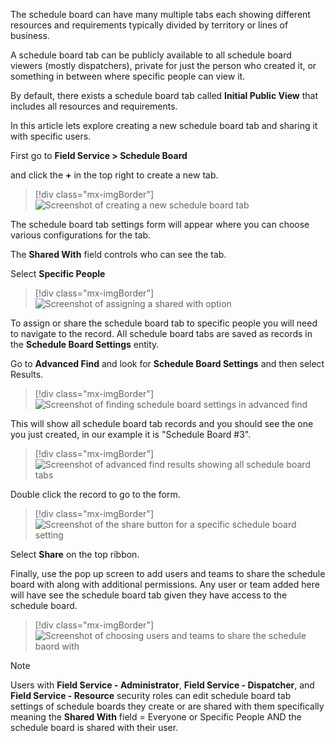 The schedule board can have many multiple tabs each showing different resources and requirements typically divided by territory or lines of business.

A schedule board tab can be publicly available to all schedule board viewers (mostly dispatchers), private for just the person who created it, or something in between where specific people can view it.

By default, there exists a schedule board tab called **Initial Public View** that includes all resources and requirements. 

In this article lets explore creating a new schedule board tab and sharing it with specific users.

First go to **Field Service > Schedule Board**


and click the **+** in the top right to create a new tab.

> [!div class="mx-imgBorder"]
> ![Screenshot of creating a new schedule board tab](./media/schedule-board-create-tab.png)


The schedule board tab settings form will appear where you can choose various configurations for the tab. 

The **Shared With** field controls who can see the tab. 

Select **Specific People**


> [!div class="mx-imgBorder"]
> ![Screenshot of assigning a shared with option](./media/schedule-board-shared-with.png)

To assign or share the schedule board tab to specific people you will need to navigate to the record. All schedule board tabs are saved as records in the **Schedule Board Settings** entity.

Go to **Advanced Find** and look for **Schedule Board Settings** and then select Results.

> [!div class="mx-imgBorder"]
> ![Screenshot of finding schedule board settings in advanced find](./media/schedule-board-settings-advanced-find.png)


This will show all schedule board tab records and you should see the one you just created, in our example it is "Schedule Board #3".


> [!div class="mx-imgBorder"]
> ![Screenshot of advanced find results showing all schedule board tabs](./media/schedule-board-settings-advanced-find-results.png)


Double click the record to go to the form. 


> [!div class="mx-imgBorder"]
> ![Screenshot of the share button for a specific schedule board setting](./media/schedule-board-share.png)

Select **Share** on the top ribbon.


Finally, use the pop up screen to add users and teams to share the schedule board with along with additional permissions. Any user or team added here will have see the schedule board tab given they have access to the schedule board.

> [!div class="mx-imgBorder"]
> ![Screenshot of choosing users and teams to share the schedule baord with](./media/schedule-board-share-permissions.png)

> [!Note]
> Users with **Field Service - Administrator**, **Field Service - Dispatcher**, and **Field Service - Resource** security roles can edit schedule board tab settings of schedule boards they create or are shared with them specifically meaning the **Shared With** field = Everyone or Specific People AND the schedule board is shared with their user.


